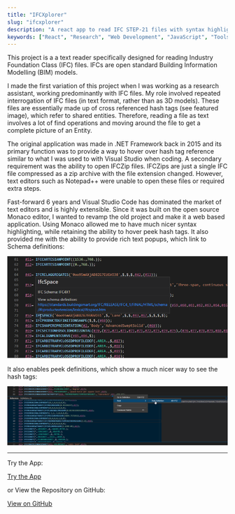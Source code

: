 ```yaml
---
title: "IFCXplorer"
slug: "ifcxplorer"
description: "A react app to read IFC STEP-21 files with syntax highlighting and documentation lookup"
keywords: ["React", "Research", "Web Development", "JavaScript", "Tools"]
---
```


This project is a a text reader specifically designed for reading Industry Foundation Class (IFC) files. IFCs are open standard Building Information Modelling (BIM) models.

I made the first variation of this project when I was working as a research assistant, working predominantly with IFC files. My role involved repeated interrogation of IFC files (in text format, rather than as 3D models). These files are essentially made up of cross referenced hash tags (see featured image), which refer to shared entities. Therefore, reading a file as text involves a lot of find operations and moving around the file to get a complete picture of an Entity.

The original application was made in .NET Framework back in 2015 and its primary function was to provide a way to hover over hash tag reference similar to what I was used to with Visual Studio when coding. A secondary requirement was the ability to open IFCZip files. IFCZips are just a single IFC file compressed as a zip archive with the file extension changed. However, text editors such as Notepad++ were unable to open these files or required extra steps.

Fast-forward 6 years and Visual Studio Code has dominated the market of text editors and is highly extensible. Since it was built on the open source Monaco editor, I wanted to revamp the old project and make it a web based application. Using Monaco allowed me to have much nicer syntax highlighting, while retaining the ability to hover peek hash tags. It also provided me with the ability to provide rich text popups, which link to Schema definitions:

![screenshot](/project-images/ifcxplorer/feature.png)

It also enables peek definitions, which show a much nicer way to see the hash tags:

![screenshot](/project-images/ifcxplorer/1.png)

---

Try the App:

<a className="btn btn-dark" href="https://gcoulby.github.io/IfcXplorer/"  target="_blank" rel="noopener noreferrer"><i className="fa fa-globe"></i> Try the App</a>

or View the Repository on GitHub:

<a className="btn btn-dark" href="https://github.com/gcoulby/IfcXplorer"  target="_blank" rel="noopener noreferrer"><i className="fa fa-github"></i> View on GitHub</a>
